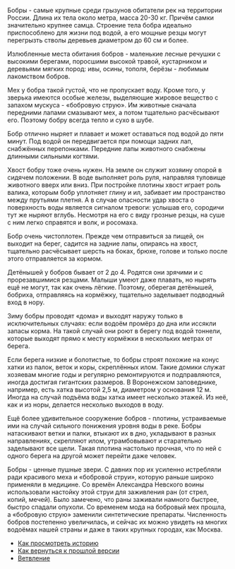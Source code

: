 Бобры - самые крупные среди грызунов обитатели рек на территории России. Длина их тела около метра, масса 20-30 кг. Причём самки значительно крупнее самца. Строение тела бобра идеально приспособлено для жизни под водой, а его мощные резцы могут перегрызть стволы деревьев диаметром до 60 см и более.

Излюбленные места обитания бобров - маленькие лесные речушки с высокими берегами, поросшими высокой травой, кустарником и деревьями мягких пород: ивы, осины, тополя, берёзы - любимым лакомством бобров.

Мех у бобра такой густой, что не пропускает воду. Кроме того, у зверька имеются особые железы, выделяющие жировое вещество с запахом мускуса - «бобровую струю». Им животные сначала передними лапами смазывают мех, а потом тщательно расчёсывают его. Поэтому бобру всегда тепло и сухо в шубе.

Бобр отлично ныряет и плавает и может оставаться под водой до пяти минут. Под водой он передвигается при помощи задних лап, снабжённых перепонками. Передние лапы животного снабжены длинными сильными когтями.

Хвост бобру тоже очень нужен. На земле он служит хозяину опорой в сидячем положении. В воде выполняет роль руля, направляя туловище животного вверх или вниз. При постройке плотины хвост играет роль валика, которым бобр уплотняет глину и ил, забивает им пространство между прутьями плетня. А в случае опасности удар хвоста о поверхность воды является сигналом тревоги: услышав его, сородичи тут же ныряют вглубь. Несмотря на его с виду грозные резцы, на суше с ним легко справятся и волк, и росомаха.

Бобр очень чистоплотен. Прежде чем отправиться за пищей, он выходит на берег, садится на задние лапы, опираясь на хвост, тщательно расчёсывает шерсть на боках, брюхе, голове и только после этого отправляется за кормом.

Детёнышей у бобров бывает от 2 до 4. Родятся они зрячими и с прорезавшимися резцами. Малыши умеют даже плавать, но нырять ещё не могут, так как очень лёгкие. Поэтому, оберегая детёнышей, бобриха, отправляясь на кормёжку, тщательно заделывает подводный вход в нору.

Зиму бобры проводят «дома» и выходят наружу только в исключительных случаях: если водоём промёрз до дна или иссякли запасы корма. На такой случай они роют в берегу под водой тоннели, которые выходят прямо к месту кормёжки в нескольких метрах от берега.

Если берега низкие и болотистые, то бобры строят похожие на конус хатки из палок, веток и коры, скреплённых илом. Такие домики служат хозяевам многие годы и регулярно ремонтируются и подправляются, иногда достигая гигантских размеров. В Воронежском заповеднике, например, есть хатка высотой 2,5 м, диаметром у основания 12 м. Иногда на случай подъёма воды хатка имеет несколько этажей. Из неё, как и из норы, делается несколько выходов в воду.

Ещё более удивительное сооружение бобров - плотины, устраиваемые ими на случай сильного понижения уровня воды в реке. Бобры натаскивают ветки и палки, втыкают их в дно, укладывают в разных направлениях, скрепляют илом, утрамбовывают и старательно заделывают все щели. Такая плотина настолько прочная, что по ней с одного берега на другой может перейти даже человек.

Бобры - ценные пушные звери. С давних пор их усиленно истребляли ради красивого меха и «бобровой струи», которую раньше широко применяли в медицине. Со времён Александра Невского воины использовали настойку этой струи для заживления ран (от стрел, копий, мечей). Было замечено, что раны заживали намного быстрее, быстро спадали опухоли. Со временем мода на бобровый мех прошла, а «бобровую струю» заменили синтетические препараты. Численность бобров постепенно увеличилась, и сейчас их можно увидеть на многих водоёмах нашей страны и даже в таких крупных городах, как Москва.
- [Как просмотреть историю](./log_help.md)
- [Как вернуться к прошлой версии](./reset_help.md)
- [Ветвление](./branch_help.md)
